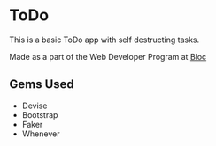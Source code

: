 # ToDo

This is a basic ToDo app with self destructing tasks.

Made as a part of the Web Developer Program at [Bloc](bloc.com)

## Gems Used
* Devise
* Bootstrap
* Faker
* Whenever
